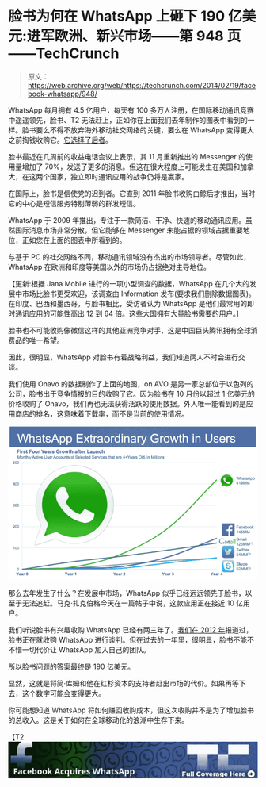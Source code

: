 # 脸书为何在 WhatsApp 上砸下 190 亿美元:进军欧洲、新兴市场——第 948 页——TechCrunch

> 原文：<https://web.archive.org/web/https://techcrunch.com/2014/02/19/facebook-whatsapp/948/>

WhatsApp 每月拥有 4.5 亿用户，每天有 100 多万人注册，在国际移动通讯竞赛中遥遥领先，脸书、T2 无法赶上，正如你在上面我们去年制作的图表中看到的一样。脸书要么不得不放弃海外移动社交网络的关键，要么在 WhatsApp 变得更大之前掏钱收购它。[它选择了后者](https://web.archive.org/web/20200728001843/http://newsroom.fb.com/News/805/Facebook-to-Acquire-WhatsApp)。

脸书最近在几周前的收益电话会议上表示，其 11 月重新推出的 Messenger 的使用量增加了 70%，发送了更多的消息。但这在很大程度上可能发生在美国和加拿大，在这两个国家，独立即时通讯应用的战争仍将是赢家。

在国际上，脸书是信使党的迟到者。它直到 2011 年脸书收购白鲸后才推出，当时它的中心是短信服务特别薄弱的群发短信。

WhatsApp 于 2009 年推出，专注于一款简洁、干净、快速的移动通讯应用。虽然国际消息市场非常分散，但它能够在 Messenger 未能占据的领域占据重要地位，正如您在上面的图表中所看到的。

与基于 PC 的社交网络不同，移动通讯领域没有杰出的市场领导者。尽管如此，WhatsApp 在欧洲和印度等美国以外的市场仍占据绝对主导地位。

【更新:根据 Jana Mobile 进行的一项小型调查的数据，WhatsApp 在几个大的发展中市场比脸书更受欢迎，该调查由 Information 发布(要求我们删除数据图表)。在印度、巴西和墨西哥，与脸书相比，受访者认为 WhatsApp 是他们最常用的即时通讯应用的可能性高出 12 到 64 倍。这些大国拥有大量脸书需要的用户。]

脸书也不可能收购像微信这样的其他亚洲竞争对手，这是中国巨头腾讯拥有全球消费品的唯一希望。

因此，很明显，WhatsApp 对脸书有着战略利益，我们知道两人不时会进行交谈。

我们使用 Onavo 的数据制作了上面的地图，on AVO 是另一家总部位于以色列的公司，脸书出于竞争情报的目的收购了它。因为脸书在 10 月份以超过 1 亿美元的价格收购了 Onavo，我们再也无法获得活跃的使用数据。外人唯一能看到的是应用商店的排名，这意味着下载率，而不是当前的使用情况。

![Screen Shot 2014-02-19 at 4.01.23 PM](img/92474ee9a918e33f4a3a221d5a117278.png)

那么去年发生了什么？在发展中市场，WhatsApp 似乎已经远远领先于脸书，以至于无法追赶。马克·扎克伯格今天在一篇帖子中说，这款应用正在接近 10 亿用户。

我们听说脸书有兴趣收购 WhatsApp 已经有两三年了。[我们在 2012 年](https://web.archive.org/web/20200728001843/https://beta.techcrunch.com/2012/12/02/whats-up-with-whatsapp-facebook-might-want-to-buy-it-thats-what/)报道过，脸书正在就收购 WhatsApp 进行谈判。但在过去的一年里，很明显，脸书不能不不惜一切代价让 WhatsApp 加入自己的团队。

所以脸书问题的答案最终是 190 亿美元。

显然，这就是将简·库姆和他在红杉资本的支持者赶出市场的代价。如果再等下去，这个数字可能会变得更大。

你可能想知道 WhatsApp 将如何赚回收购成本，但这次收购并不是为了增加脸书的总收入。这是关于如何在全球移动化的浪潮中生存下来。

【T2![](img/8925eee36efada30125ee4405d7bd437.png)